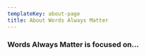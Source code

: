 ```yaml
---
templateKey: about-page
title: About Words Always Matter
---
```

### Words Always Matter is focused on...
